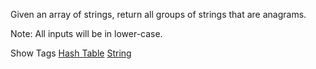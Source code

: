 Given an array of strings, return all groups of strings that are anagrams.

Note: All inputs will be in lower-case.

Show Tags
 [Hash Table](/tag/hash-table/) [String](/tag/string/)

